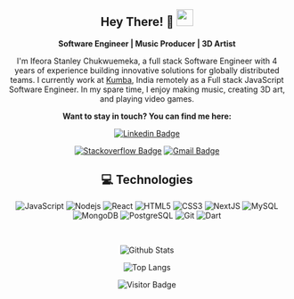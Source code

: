 <div align="center">

## Hey There! 🧡 <img src="https://raw.githubusercontent.com/aemmadi/aemmadi/master/wave.gif" width="30px">

**Software Engineer | Music Producer | 3D Artist**

I'm Ifeora Stanley Chukwuemeka, a full stack Software Engineer with 4 years of experience building innovative solutions for globally distributed teams. I currently work at [Kumba](https://www.meetkumba.com/), India remotely as a Full stack JavaScript Software Engineer. In my spare time, I enjoy making music, creating 3D art, and playing video games.

**Want to stay in touch? You can find me here:**

[![Linkedin Badge](https://img.shields.io/badge/-chukwuemeka-blue?style=flat-square&logo=Linkedin&logoColor=white&link=https://www.linkedin.com/in/chukwuemeka-ifeora/)](https://www.linkedin.com/in/chukwuemeka-ifeora/)


[![Stackoverflow Badge](https://img.shields.io/badge/-chukwuemeka-0B3C49?style=flat-square&labelColor=black&color=black&logo=Stackoverflow&link=https://stackoverflow.com/users/10262515/emyboy)](https://stackoverflow.com/users/10262515/emyboy)
[![Gmail Badge](https://img.shields.io/badge/-chukwuemekaifeora@gmail.com-c14438?style=flat-square&logo=Gmail&logoColor=white&link=mailto:chukwuemekaifeora@gmail.com)](chukwuemekaifeora@gmail.com)


## 💻 Technologies

![JavaScript](https://img.shields.io/badge/-JavaScript-black?style=flat-square&logo=javascript)
![Nodejs](https://img.shields.io/badge/-Nodejs-black?style=flat-square&logo=Node.js)
![React](https://img.shields.io/badge/-React-black?style=flat-square&logo=react)
![HTML5](https://img.shields.io/badge/-HTML5-E34F26?style=flat-square&logo=html5&logoColor=white)
![CSS3](https://img.shields.io/badge/-CSS3-1572B6?style=flat-square&logo=css3)
![NextJS](https://img.shields.io/badge/-NextJS-E0234E?style=flat-square&logo=nextjs)
![MySQL](https://img.shields.io/badge/-MySQL-black?style=flat-square&logo=mysql)
![MongoDB](https://img.shields.io/badge/-MongoDB-black?style=flat-square&logo=mongodb)
![PostgreSQL](https://img.shields.io/badge/-PostgreSQL-336791?style=flat-square&logo=postgresql)
![Git](https://img.shields.io/badge/-Git-black?style=flat-square&logo=git)
![Dart](https://img.shields.io/badge/-Dart-black?style=flat-square&logo=dart)

<br>

![Github Stats](https://github-readme-stats.vercel.app/api?username=emyboy&show_icons=true&count_private=true)

![Top Langs](https://github-readme-stats.vercel.app/api/top-langs/?username=emyboy&layout=compact)

![Visitor Badge](https://visitor-badge.laobi.icu/badge?page_id=emyboy)

</div>
